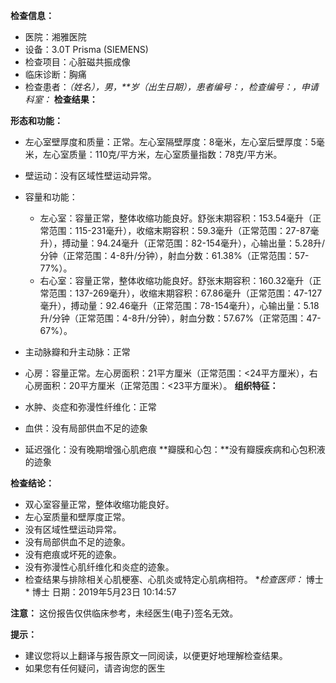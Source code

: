**检查信息：**

- 医院：湘雅医院
- 设备：3.0T Prisma (SIEMENS)
- 检查项目：心脏磁共振成像
- 临床诊断：胸痛
- 检查患者：_（姓名），男，**岁（出生日期），患者编号：，检查编号：，申请科室：_
**检查结果：**

**形态和功能：**

- 左心室壁厚度和质量：正常。左心室隔壁厚度：8毫米，左心室后壁厚度：5毫米，左心室质量：110克/平方米，左心室质量指数：78克/平方米。
- 壁运动：没有区域性壁运动异常。
- 容量和功能：
    - 左心室：容量正常，整体收缩功能良好。舒张末期容积：153.54毫升（正常范围：115-231毫升），收缩末期容积：59.3毫升（正常范围：27-87毫升），搏动量：94.24毫升（正常范围：82-154毫升），心输出量：5.28升/分钟（正常范围：4-8升/分钟），射血分数：61.38%（正常范围：57-77%）。
    - 右心室：容量正常，整体收缩功能良好。舒张末期容积：160.32毫升（正常范围：137-269毫升），收缩末期容积：67.86毫升（正常范围：47-127毫升），搏动量：92.46毫升（正常范围：78-154毫升），心输出量：5.18升/分钟（正常范围：4-8升/分钟），射血分数：57.67%（正常范围：47-67%）。
- 主动脉瓣和升主动脉：正常
- 心房：容量正常。左心房面积：21平方厘米（正常范围：<24平方厘米），右心房面积：20平方厘米（正常范围：<23平方厘米）。
**组织特征：**

- 水肿、炎症和弥漫性纤维化：正常
- 血供：没有局部供血不足的迹象
- 延迟强化：没有晚期增强心肌疤痕
**瓣膜和心包：**没有瓣膜疾病和心包积液的迹象

**检查结论：**

- 双心室容量正常，整体收缩功能良好。
- 左心室质量和壁厚度正常。
- 没有区域性壁运动异常。
- 没有局部供血不足的迹象。
- 没有疤痕或坏死的迹象。
- 没有弥漫性心肌纤维化和炎症的迹象。
- 检查结果与排除相关心肌梗塞、心肌炎或特定心肌病相符。
*_检查医师：_ 博士 * 博士 日期：2019年5月23日 10:14:57

**注意：** 这份报告仅供临床参考，未经医生(电子)签名无效。

**提示：**

- 建议您将以上翻译与报告原文一同阅读，以便更好地理解检查结果。
- 如果您有任何疑问，请咨询您的医生
